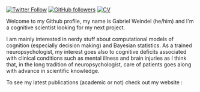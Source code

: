 ### 
[![Twitter Follow](https://img.shields.io/twitter/follow/GWeindel?label=%20%40GWeindel&style=flat-square&labelColor=2196F3&logo=twitter&logoColor=white&colorB=0D47A1)](https://twitter.com/GWeindel)
[![GitHub followers](https://img.shields.io/github/followers/GWeindel?label=Follow%20me&style=flat-square&logo=github&logoColor=white&colorB=4CAF50)](https://github.com/login?return_to=%2FGWeindel)
[![CV](https://img.shields.io/badge/CV-GWeindel-purple.svg?colorB=9C27B0&style=flat-square)](https://lnc.univ-amu.fr/sites/lnc.univ-amu.fr/files/cv_11112020_0.pdf)

Welcome to my Github profile, my name is Gabriel Weindel (he/him) and I'm a cognitive scientist looking for my next project.

I am mainly interested in nerdy stuff about computational models of cognition 
(especially decision making) and Bayesian statistics. As a trained neuropsychologist, my interest goes also to cognitive deficits associated with clinical conditions such as mental illness and brain injuries as I think that, in the long tradition of neuropsychologist, care of patients goes along with advance in scientific knowledge.

To see my latest publications (academic or not) check out my website :

